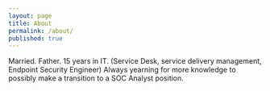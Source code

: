 ```yaml
---
layout: page
title: About
permalink: /about/
published: true
---
```


Married.
Father.
15 years in IT. (Service Desk, service delivery management, Endpoint Security Engineer)
Always yearning for more knowledge to possibly make a transition to a SOC Analyst position.
